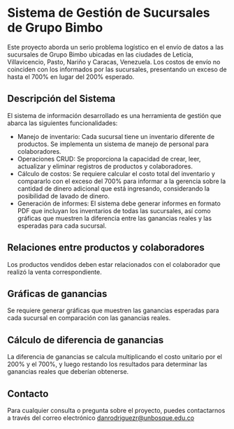 # Sistema de Gestión de Sucursales de Grupo Bimbo

Este proyecto aborda un serio problema logístico en el envío de datos a las sucursales de Grupo Bimbo ubicadas en las ciudades de Leticia, Villavicencio, Pasto, Nariño y Caracas, Venezuela. Los costos de envío no coinciden con los informados por las sucursales, presentando un exceso de hasta el 700% en lugar del 200% esperado.

## Descripción del Sistema

El sistema de información desarrollado es una herramienta de gestión que abarca las siguientes funcionalidades:

- Manejo de inventario: Cada sucursal tiene un inventario diferente de productos. Se implementa un sistema de manejo de personal para colaboradores.
- Operaciones CRUD: Se proporciona la capacidad de crear, leer, actualizar y eliminar registros de productos y colaboradores.
- Cálculo de costos: Se requiere calcular el costo total del inventario y compararlo con el exceso del 700% para informar a la gerencia sobre la cantidad de dinero adicional que está ingresando, considerando la posibilidad de lavado de dinero.
- Generación de informes: El sistema debe generar informes en formato PDF que incluyan los inventarios de todas las sucursales, así como gráficas que muestren la diferencia entre las ganancias reales y las esperadas para cada sucursal.

## Relaciones entre productos y colaboradores

Los productos vendidos deben estar relacionados con el colaborador que realizó la venta correspondiente.

## Gráficas de ganancias

Se requiere generar gráficas que muestren las ganancias esperadas para cada sucursal en comparación con las ganancias reales.

## Cálculo de diferencia de ganancias

La diferencia de ganancias se calcula multiplicando el costo unitario por el 200% y el 700%, y luego restando los resultados para determinar las ganancias reales que deberían obtenerse.


## Contacto

Para cualquier consulta o pregunta sobre el proyecto, puedes contactarnos a través del correo electrónico danrodriguezr@unbosque.edu.co


